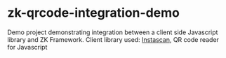 # zk-qrcode-integration-demo
Demo project demonstrating integration between a client side Javascript library and ZK Framework.
Client library used: [Instascan](https://github.com/schmich/instascan), QR code reader for Javascript
